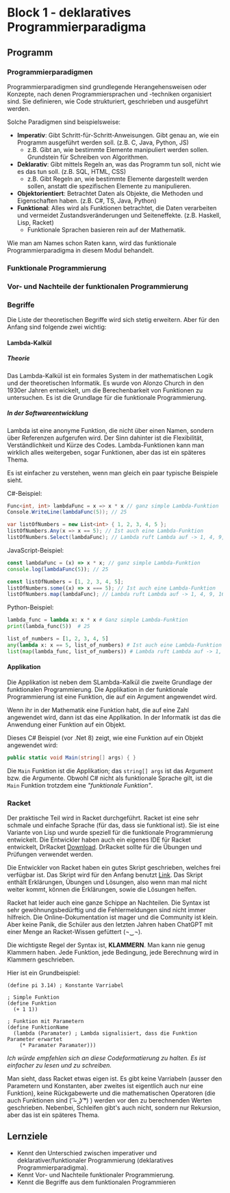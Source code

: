 # Block 1 - deklaratives Programmierparadigma

## Programm

### Programmierparadigmen

Programmierparadigmen sind grundlegende Herangehensweisen oder Konzepte, nach denen Programmiersprachen und -techniken organisiert sind. Sie definieren, wie Code strukturiert, geschrieben und ausgeführt werden.

Solche Paradigmen sind beispielsweise:

- **Imperativ**: Gibt Schritt-für-Schritt-Anweisungen. Gibt genau an, wie ein Programm ausgeführt werden soll. (z.B. C, Java, Python, JS)
  - z.B. Gibt an, wie bestimmte Elemente manipuliert werden sollen. Grundstein für Schreiben von Algorithmen.
- **Deklarativ**: Gibt mittels Regeln an, was das Programm tun soll, nicht wie es das tun soll. (z.B. SQL, HTML, CSS)
  - z.B. Gibt Regeln an, wie bestimmte Elemente dargestellt werden sollen, anstatt die spezifischen Elemente zu manipulieren.
- **Objektorientiert**: Betrachtet Daten als Objekte, die Methoden und Eigenschaften haben. (z.B. C#, TS, Java, Python)
- **Funktional**: Alles wird als Funktionen betrachtet, die Daten verarbeiten und vermeidet Zustandsveränderungen und Seiteneffekte. (z.B. Haskell, Lisp, Racket)
  - Funktionale Sprachen basieren rein auf der Mathematik.

Wie man am Names schon Raten kann, wird das funktionale Programmierparadigma in diesem Modul behandelt.

### Funktionale Programmierung

### Vor- und Nachteile der funktionalen Programmierung

### Begriffe

Die Liste der theoretischen Begriffe wird sich stetig erweitern. Aber für den Anfang sind folgende zwei wichtig:

#### Lambda-Kalkül

##### Theorie

Das Lambda-Kalkül ist ein formales System in der mathematischen Logik und der theoretischen Informatik. Es wurde von Alonzo Church in den 1930er Jahren entwickelt, um die Berechenbarkeit von Funktionen zu untersuchen. Es ist die Grundlage für die funktionale Programmierung.

##### In der Softwareentwicklung

Lambda ist eine anonyme Funktion, die nicht über einen Namen, sondern über Referenzen aufgerufen wird. Der Sinn dahinter ist die Flexibilität, Verständlichkeit und Kürze des Codes. Lambda-Funktionen kann man wirklich alles weitergeben, sogar Funktionen, aber das ist ein späteres Thema.

Es ist einfacher zu verstehen, wenn man gleich ein paar typische Beispiele sieht.

C#-Beispiel:

```csharp
Func<int, int> lambdaFunc = x => x * x // ganz simple Lambda-Funktion
Console.WriteLine(lambdaFunc(5)); // 25

var listOfNumbers = new List<int> { 1, 2, 3, 4, 5 };
listOfNumbers.Any(x => x == 5); // Ist auch eine Lambda-Funktion
listOfNumbers.Select(lambdaFunc); // Lambda ruft Lambda auf -> 1, 4, 9, 16, 25
```

JavaScript-Beispiel:

```javascript
const lambdaFunc = (x) => x * x; // ganz simple Lambda-Funktion
console.log(lambdaFunc(5)); // 25

const listOfNumbers = [1, 2, 3, 4, 5];
listOfNumbers.some((x) => x === 5); // Ist auch eine Lambda-Funktion
listOfNumbers.map(lambdaFunc); // Lambda ruft Lambda auf -> 1, 4, 9, 16, 25
```

Python-Beispiel:

```python
lambda_func = lambda x: x * x # Ganz simple Lambda-Funktion
print(lambda_func(5))  # 25

list_of_numbers = [1, 2, 3, 4, 5]
any(lambda x: x == 5, list_of_numbers) # Ist auch eine Lambda-Funktion
list(map(lambda_func, list_of_numbers)) # Lambda ruft Lambda auf -> 1, 4, 9, 16, 25
```

#### Applikation

Die Applikation ist neben dem SLambda-Kalkül die zweite Grundlage der funktionalen Programmierung. Die Applikation in der funktionale Programmierung ist eine Funktion, die auf ein Argument angewendet wird.

Wenn ihr in der Mathematik eine Funktion habt, die auf eine Zahl angewendet wird, dann ist das eine Applikation. In der Informatik ist das die Anwendung einer Funktion auf ein Objekt.

Dieses C# Beispiel (vor .Net 8) zeigt, wie eine Funktion auf ein Objekt angewendet wird:

```csharp
public static void Main(string[] args) { }
```

Die `Main` Funktion ist die Applikation; das `string[] args` ist das Argument bzw. die Argumente. Obwohl C# nicht als funktionale Sprache gilt, ist die `Main` Funktion trotzdem eine _"funktionale Funktion"_.

### Racket

Der praktische Teil wird in Racket durchgeführt. Racket ist eine sehr schmale und einfache Sprache (für das, dass sie funktional ist). Sie ist eine Variante von Lisp und wurde speziell für die funktionale Programmierung entwickelt. Die Entwickler haben auch ein eigenes IDE für Racket entwickelt, DrRacket [Download](https://racket-lang.org/download/). DrRacket sollte für die Übungen und Prüfungen verwendet werden.

Die Entwickler von Racket haben ein gutes Skript geschrieben, welches frei verfügbar ist. Das Skript wird für den Anfang benutzt [Link](../Skript.pdf). Das Skript enthält Erklärungen, Übungen und Lösungen, also wenn man mal nicht weiter kommt, können die Erklärungen, sowie die Lösungen helfen.

Racket hat leider auch eine ganze Schippe an Nachteilen. Die Syntax ist sehr gewöhnungsbedürftig und die Fehlermeldungen sind nicht immer hilfreich. Die Online-Dokumentation ist mager und die Community ist klein. Aber keine Panik, die Schüler aus den letzten Jahren haben ChatGPT mit einer Menge an Racket-Wissen gefüttert (¬‿¬).

Die wichtigste Regel der Syntax ist, **KLAMMERN**. Man kann nie genug Klammern haben. Jede Funktion, jede Bedingung, jede Berechnung wird in Klammern geschrieben.

Hier ist ein Grundbeispiel:

```racket
(define pi 3.14) ; Konstante Varriabel

; Simple Funktion
(define Funktion
  (+ 1 1))

; Funktion mit Parametern
(define FunktionName
  (lambda (Paramater) ; Lambda signalisiert, dass die Funktion Parameter erwartet
    (* Paramater Paramater)))
```

_Ich würde empfehlen sich an diese Codeformatierung zu halten. Es ist einfacher zu lesen und zu schreiben._

Man sieht, dass Racket etwas eigen ist. Es gibt keine Varriabeln (ausser den Parametern und Konstanten, aber zweites ist eigentlich auch nur eine Funktion), keine Rückgabewerte und die mathematischen Operatoren (die auch Funktionen sind ( ͡~ ͜ʖ ͡°) ) werden vor den zu berechnenden Werten geschrieben. Nebenbei, Schleifen gibt's auch nicht, sondern nur Rekursion, aber das ist ein späteres Thema.

## Lernziele

- Kennt den Unterschied zwischen imperativer und deklarativer/funktionaler Programmierung (deklaratives Programmierparadigma).
- Kennt Vor- und Nachteile funktionaler Programmierung.
- Kennt die Begriffe aus dem funktionalen Programmieren
